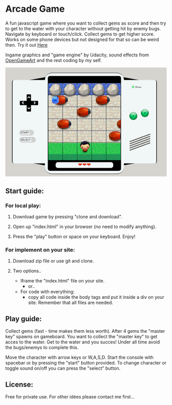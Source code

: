 # Arcade Game

A fun javascript game where you want to collect gems as score and then try to get to the water with your character without getting hit by enemy bugs. Navigate by keyboard or touch/click.
Collect gems to get higher score. 
Works on some phone devices but not designed for that so can be weird then.
Try it out [Here](https://htmlpreview.github.io/?https://github.com/kipe91/Arcade-Game/blob/master/index.html)

Ingame graphics and "game engine" by Udacity, sound effects from [OpenGameArt](https://opengameart.org/) and the rest coding by my self.

![ingame image](images/gamePrint.png)

## Start guide:

### For local play:
1. Download game by pressing "clone and download".

2. Open up "index.html" in your browser (no need to modify anything).

3. Press the "play" button or space on your keyboard. Enjoy!

### For implement on your site:
1. Download zip file or use git and clone.

2. Two options..
   - Iframe the "index.html" file on your site.
   	 - or..
   - For code with everything:
     - copy all code inside the body tags and put it inside a div on your site. Remember that all files are needed.

## Play guide:
Collect gems (fast - time makes them less worth). After 4 gems the "master key" spawns on gameboard.
You want to collect the "master key" to get acces to the water.
Get to the water and you succes!
Under all time avoid the bugs/enemys to complete this.

Move the character with arrow keys or W,A,S,D.
Start the console with spacebar or by pressing the "start" button provided.
To change character or toggle sound on/off you can press the "select" button.

## License: 
Free for private use. For other idées please contact me first...